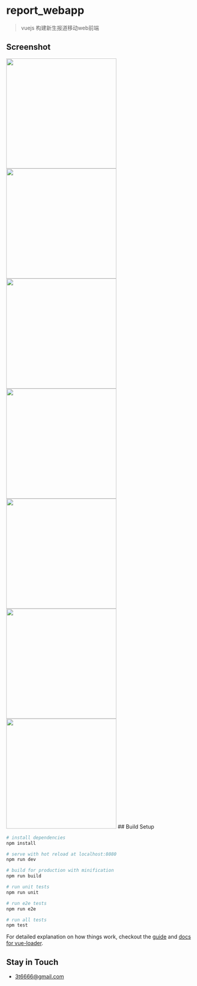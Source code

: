 # report_webapp

> vuejs 构建新生报道移动web前端

## Screenshot
<img src="https://raw.githubusercontent.com/3tnet/report_webapp/master/screenshot/1.png" width="293" />
<img src="https://raw.githubusercontent.com/3tnet/report_webapp/master/screenshot/2.png" width="293" />
<img src="https://raw.githubusercontent.com/3tnet/report_webapp/master/screenshot/3.png" width="293" />
<img src="https://raw.githubusercontent.com/3tnet/report_webapp/master/screenshot/4.png" width="293" />
<img src="https://raw.githubusercontent.com/3tnet/report_webapp/master/screenshot/5.png" width="293" />
<img src="https://raw.githubusercontent.com/3tnet/report_webapp/master/screenshot/6.png" width="293" />
<img src="https://raw.githubusercontent.com/3tnet/report_webapp/master/screenshot/7.jpg" width="293" />
## Build Setup

``` bash
# install dependencies
npm install

# serve with hot reload at localhost:8080
npm run dev

# build for production with minification
npm run build

# run unit tests
npm run unit

# run e2e tests
npm run e2e

# run all tests
npm test
```

For detailed explanation on how things work, checkout the [guide](http://vuejs-templates.github.io/webpack/) and [docs for vue-loader](http://vuejs.github.io/vue-loader).

## Stay in Touch
- 3t6666@gmail.com
